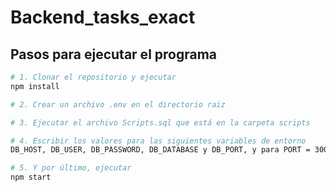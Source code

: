 # Backend_tasks_exact


## Pasos para ejecutar el programa
``` bash
# 1. Clonar el repositorio y ejecutar
npm install

# 2. Crear un archivo .env en el directorio raiz

# 3. Ejecutar el archivo Scripts.sql que está en la carpeta scripts

# 4. Escribir los valores para las siguientes variables de entorno
DB_HOST, DB_USER, DB_PASSWORD, DB_DATABASE y DB_PORT, y para PORT = 3001

# 5. Y por último, ejecutar
npm start
```
